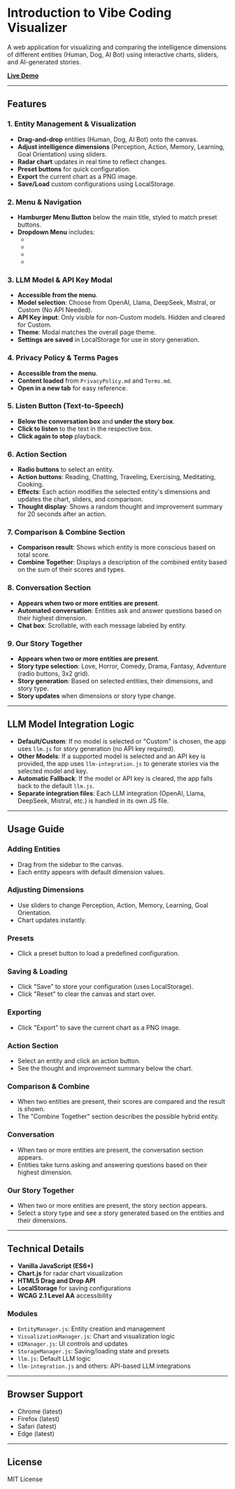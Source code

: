 # Introduction to Vibe Coding Visualizer

A web application for visualizing and comparing the intelligence dimensions of different entities (Human, Dog, AI Bot) using interactive charts, sliders, and AI-generated stories.

[**Live Demo**](https://honeylouluzon.github.io/Introduction-to-Vibe-Coding-Visualizer/)

---

## Features

### 1. Entity Management & Visualization
- **Drag-and-drop** entities (Human, Dog, AI Bot) onto the canvas.
- **Adjust intelligence dimensions** (Perception, Action, Memory, Learning, Goal Orientation) using sliders.
- **Radar chart** updates in real time to reflect changes.
- **Preset buttons** for quick configuration.
- **Export** the current chart as a PNG image.
- **Save/Load** custom configurations using LocalStorage.

### 2. Menu & Navigation
- **Hamburger Menu Button** below the main title, styled to match preset buttons.
- **Dropdown Menu** includes:
  - <span style="color:#fff;">Large Language Model</span>
  - <span style="color:#fff;">Privacy Policy</span>
  - <span style="color:#fff;">Terms of Use</span>
  - <span style="color:#fff;">Documentation</span>

### 3. LLM Model & API Key Modal
- **Accessible from the menu**.
- **Model selection**: Choose from OpenAI, Llama, DeepSeek, Mistral, or Custom (No API Needed).
- **API Key input**: Only visible for non-Custom models. Hidden and cleared for Custom.
- **Theme**: Modal matches the overall page theme.
- **Settings are saved** in LocalStorage for use in story generation.

### 4. Privacy Policy & Terms Pages
- **Accessible from the menu**.
- **Content loaded** from `PrivacyPolicy.md` and `Terms.md`.
- **Open in a new tab** for easy reference.

### 5. Listen Button (Text-to-Speech)
- **Below the conversation box** and **under the story box**.
- **Click to listen** to the text in the respective box.
- **Click again to stop** playback.

### 6. Action Section
- **Radio buttons** to select an entity.
- **Action buttons**: Reading, Chatting, Traveling, Exercising, Meditating, Cooking.
- **Effects**: Each action modifies the selected entity's dimensions and updates the chart, sliders, and comparison.
- **Thought display**: Shows a random thought and improvement summary for 20 seconds after an action.

### 7. Comparison & Combine Section
- **Comparison result**: Shows which entity is more conscious based on total score.
- **Combine Together**: Displays a description of the combined entity based on the sum of their scores and types.

### 8. Conversation Section
- **Appears when two or more entities are present**.
- **Automated conversation**: Entities ask and answer questions based on their highest dimension.
- **Chat box**: Scrollable, with each message labeled by entity.

### 9. Our Story Together
- **Appears when two or more entities are present**.
- **Story type selection**: Love, Horror, Comedy, Drama, Fantasy, Adventure (radio buttons, 3x2 grid).
- **Story generation**: Based on selected entities, their dimensions, and story type.
- **Story updates** when dimensions or story type change.

---

## LLM Model Integration Logic

- **Default/Custom**: If no model is selected or "Custom" is chosen, the app uses `llm.js` for story generation (no API key required).
- **Other Models**: If a supported model is selected and an API key is provided, the app uses `llm-integration.js` to generate stories via the selected model and key.
- **Automatic Fallback**: If the model or API key is cleared, the app falls back to the default `llm.js`.
- **Separate integration files**: Each LLM integration (OpenAI, Llama, DeepSeek, Mistral, etc.) is handled in its own JS file.

---

## Usage Guide

### Adding Entities
- Drag from the sidebar to the canvas.
- Each entity appears with default dimension values.

### Adjusting Dimensions
- Use sliders to change Perception, Action, Memory, Learning, Goal Orientation.
- Chart updates instantly.

### Presets
- Click a preset button to load a predefined configuration.

### Saving & Loading
- Click "Save" to store your configuration (uses LocalStorage).
- Click "Reset" to clear the canvas and start over.

### Exporting
- Click "Export" to save the current chart as a PNG image.

### Action Section
- Select an entity and click an action button.
- See the thought and improvement summary below the chart.

### Comparison & Combine
- When two entities are present, their scores are compared and the result is shown.
- The "Combine Together" section describes the possible hybrid entity.

### Conversation
- When two or more entities are present, the conversation section appears.
- Entities take turns asking and answering questions based on their highest dimension.

### Our Story Together
- When two or more entities are present, the story section appears.
- Select a story type and see a story generated based on the entities and their dimensions.

---

## Technical Details
- **Vanilla JavaScript (ES6+)**
- **Chart.js** for radar chart visualization
- **HTML5 Drag and Drop API**
- **LocalStorage** for saving configurations
- **WCAG 2.1 Level AA** accessibility

### Modules
- `EntityManager.js`: Entity creation and management
- `VisualizationManager.js`: Chart and visualization logic
- `UIManager.js`: UI controls and updates
- `StorageManager.js`: Saving/loading state and presets
- `llm.js`: Default LLM logic
- `llm-integration.js` and others: API-based LLM integrations

---

## Browser Support
- Chrome (latest)
- Firefox (latest)
- Safari (latest)
- Edge (latest)

---

## License
MIT License